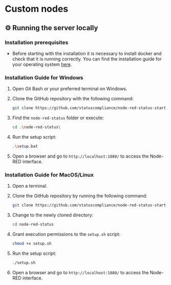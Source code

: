 # Custom nodes

## ⚙ Running the server locally

### Installation prerequisites

- Before starting with the installation it is necessary to install docker and check that it is running correctly. You can find the installation guide for your operating system [here](https://docs.docker.com/get-docker/).

### Installation Guide for Windows

1. Open Git Bash or your preferred terminal on Windows.

2. Clone the GitHub repository with the following command:
   ```bash
   git clone https://github.com/statuscompliance/node-red-status-starter
   ```
3. Find the `node-red-status` folder or execute:
   ```bash
   cd .\node-red-status\
   ```
4. Run the setup script:
   ```bash
   .\setup.bat
   ```
5. Open a browser and go to `http://localhost:1880/` to access the Node-RED interface.

### Installation Guide for MacOS/Linux

1. Open a terminal.

2. Clone the GitHub repository by running the following command:

   ```bash
   git clone https://github.com/statuscompliance/node-red-status-starter
   ```

3. Change to the newly cloned directory:

   ```bash
   cd node-red-status
   ```

4. Grant execution permissions to the `setup.sh` script:

   ```bash
   chmod +x setup.sh
   ```

5. Run the setup script:
   ```bash
   ./setup.sh
   ```
6. Open a browser and go to `http://localhost:1880/` to access the Node-RED interface.
